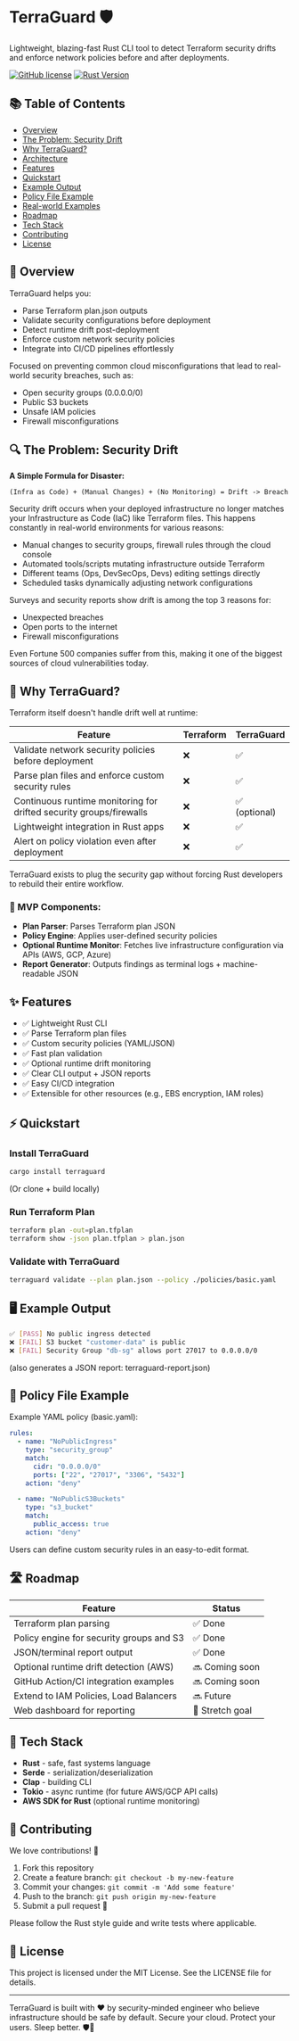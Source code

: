 # TerraGuard 🛡️

Lightweight, blazing-fast Rust CLI tool to detect Terraform security drifts and enforce network policies before and after deployments.

[![GitHub license](https://img.shields.io/badge/license-MIT-blue.svg)](LICENSE)
[![Rust Version](https://img.shields.io/badge/rust-stable-brightgreen.svg)](https://www.rust-lang.org/)

## 📚 Table of Contents
- [Overview](#overview)
- [The Problem: Security Drift](#the-problem-security-drift)
- [Why TerraGuard?](#why-terraguard)
- [Architecture](#architecture)
- [Features](#features)
- [Quickstart](#quickstart)
- [Example Output](#example-output)
- [Policy File Example](#policy-file-example)
- [Real-world Examples](#real-world-examples)
- [Roadmap](#roadmap)
- [Tech Stack](#tech-stack)
- [Contributing](#contributing)
- [License](#license)

## 🚀 Overview

TerraGuard helps you:

- Parse Terraform plan.json outputs
- Validate security configurations before deployment
- Detect runtime drift post-deployment
- Enforce custom network security policies
- Integrate into CI/CD pipelines effortlessly

Focused on preventing common cloud misconfigurations that lead to real-world security breaches, such as:
- Open security groups (0.0.0.0/0)
- Public S3 buckets
- Unsafe IAM policies
- Firewall misconfigurations

## 🔍 The Problem: Security Drift

**A Simple Formula for Disaster:**
```
(Infra as Code) + (Manual Changes) + (No Monitoring) = Drift -> Breach
```

Security drift occurs when your deployed infrastructure no longer matches your Infrastructure as Code (IaC) like Terraform files. This happens constantly in real-world environments for various reasons:

- Manual changes to security groups, firewall rules through the cloud console
- Automated tools/scripts mutating infrastructure outside Terraform
- Different teams (Ops, DevSecOps, Devs) editing settings directly
- Scheduled tasks dynamically adjusting network configurations

Surveys and security reports show drift is among the top 3 reasons for:
- Unexpected breaches
- Open ports to the internet
- Firewall misconfigurations

Even Fortune 500 companies suffer from this, making it one of the biggest sources of cloud vulnerabilities today.

## 📌 Why TerraGuard?

Terraform itself doesn't handle drift well at runtime:

| Feature | Terraform | TerraGuard |
|---------|-----------|------------|
| Validate network security policies before deployment | ❌ | ✅ |
| Parse plan files and enforce custom security rules | ❌ | ✅ |
| Continuous runtime monitoring for drifted security groups/firewalls | ❌ | ✅ (optional) |
| Lightweight integration in Rust apps | ❌ | ✅ |
| Alert on policy violation even after deployment | ❌ | ✅ |

TerraGuard exists to plug the security gap without forcing Rust developers to rebuild their entire workflow.

### 🧱 MVP Components:

- **Plan Parser**: Parses Terraform plan JSON
- **Policy Engine**: Applies user-defined security policies
- **Optional Runtime Monitor**: Fetches live infrastructure configuration via APIs (AWS, GCP, Azure)
- **Report Generator**: Outputs findings as terminal logs + machine-readable JSON

## ✨ Features

- ✅ Lightweight Rust CLI
- ✅ Parse Terraform plan files
- ✅ Custom security policies (YAML/JSON)
- ✅ Fast plan validation
- ✅ Optional runtime drift monitoring
- ✅ Clear CLI output + JSON reports
- ✅ Easy CI/CD integration
- ✅ Extensible for other resources (e.g., EBS encryption, IAM roles)

## ⚡ Quickstart

### Install TerraGuard

```bash
cargo install terraguard
```
(Or clone + build locally)

### Run Terraform Plan

```bash
terraform plan -out=plan.tfplan
terraform show -json plan.tfplan > plan.json
```

### Validate with TerraGuard

```bash
terraguard validate --plan plan.json --policy ./policies/basic.yaml
```

## 🖥️ Example Output

```bash
✅ [PASS] No public ingress detected
❌ [FAIL] S3 bucket "customer-data" is public
❌ [FAIL] Security Group "db-sg" allows port 27017 to 0.0.0.0/0
```
(also generates a JSON report: terraguard-report.json)

## 📄 Policy File Example

Example YAML policy (basic.yaml):

```yaml
rules:
  - name: "NoPublicIngress"
    type: "security_group"
    match:
      cidr: "0.0.0.0/0"
      ports: ["22", "27017", "3306", "5432"]
    action: "deny"

  - name: "NoPublicS3Buckets"
    type: "s3_bucket"
    match:
      public_access: true
    action: "deny"
```

Users can define custom security rules in an easy-to-edit format.

## 🛣️ Roadmap

| Feature | Status |
|---------|--------|
| Terraform plan parsing | ✅ Done |
| Policy engine for security groups and S3 | ✅ Done |
| JSON/terminal report output | ✅ Done |
| Optional runtime drift detection (AWS) | 🔜 Coming soon |
| GitHub Action/CI integration examples | 🔜 Coming soon |
| Extend to IAM Policies, Load Balancers | 🔜 Future |
| Web dashboard for reporting | 🎯 Stretch goal |

## 🧰 Tech Stack

- **Rust** - safe, fast systems language
- **Serde** - serialization/deserialization
- **Clap** - building CLI
- **Tokio** - async runtime (for future AWS/GCP API calls)
- **AWS SDK for Rust** (optional runtime monitoring)

## 👥 Contributing

We love contributions! 💖

1. Fork this repository
2. Create a feature branch: `git checkout -b my-new-feature`
3. Commit your changes: `git commit -m 'Add some feature'`
4. Push to the branch: `git push origin my-new-feature`
5. Submit a pull request 🚀

Please follow the Rust style guide and write tests where applicable.

## 📜 License

This project is licensed under the MIT License. See the LICENSE file for details.

---

TerraGuard is built with ❤️ by security-minded engineer who believe infrastructure should be safe by default.
Secure your cloud. Protect your users. Sleep better. 🛡️🌙
